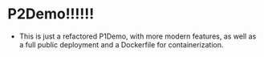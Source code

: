 # P2Demo!!!!!!

- This is just a refactored P1Demo, with more modern features, as well as a full public deployment and a Dockerfile for containerization.

